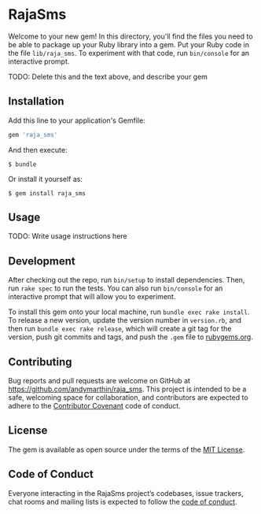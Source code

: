 # RajaSms

Welcome to your new gem! In this directory, you'll find the files you need to be able to package up your Ruby library into a gem. Put your Ruby code in the file `lib/raja_sms`. To experiment with that code, run `bin/console` for an interactive prompt.

TODO: Delete this and the text above, and describe your gem

## Installation

Add this line to your application's Gemfile:

```ruby
gem 'raja_sms'
```

And then execute:

    $ bundle

Or install it yourself as:

    $ gem install raja_sms

## Usage

TODO: Write usage instructions here

## Development

After checking out the repo, run `bin/setup` to install dependencies. Then, run `rake spec` to run the tests. You can also run `bin/console` for an interactive prompt that will allow you to experiment.

To install this gem onto your local machine, run `bundle exec rake install`. To release a new version, update the version number in `version.rb`, and then run `bundle exec rake release`, which will create a git tag for the version, push git commits and tags, and push the `.gem` file to [rubygems.org](https://rubygems.org).

## Contributing

Bug reports and pull requests are welcome on GitHub at https://github.com/andymarthin/raja_sms. This project is intended to be a safe, welcoming space for collaboration, and contributors are expected to adhere to the [Contributor Covenant](http://contributor-covenant.org) code of conduct.

## License

The gem is available as open source under the terms of the [MIT License](https://opensource.org/licenses/MIT).

## Code of Conduct

Everyone interacting in the RajaSms project’s codebases, issue trackers, chat rooms and mailing lists is expected to follow the [code of conduct](https://github.com/[USERNAME]/raja_sms/blob/master/CODE_OF_CONDUCT.md).

